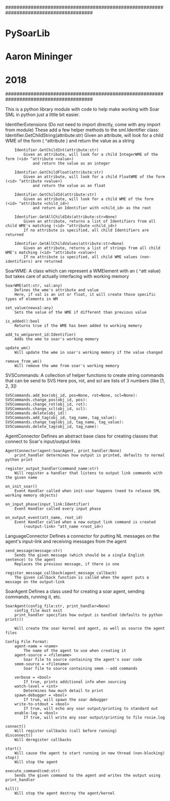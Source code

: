 #######################################################################################
# PySoarLib
# 
# Aaron Mininger
# 2018
#######################################################################################

This is a python library module with code to help make working with Soar SML in python 
just a little bit easier. 

IdentifierExtensions (Do not need to import directly, come with any import from module)
	These add a few helper methods to the sml.Identifier class:
		Identifier.GetChildString(attribute:str)
			Given an attribute, will look for a child WME of the form (<id> ^attribute <value>)
				and return the value as a string

		Identifier.GetChildInt(attribute:str)
			Given an attribute, will look for a child IntegerWME of the form (<id> ^attribute <value>)
				and return the value as an integer

		Identifier.GetChildFloat(attribute:str)
			Given an attribute, will look for a child FloatWME of the form (<id> ^attribute <value>)
				and return the value as an float

		Identifier.GetChildId(attribute:str)
			Given an attribute, will look for a child WME of the form (<id> ^attribute <child_id>)
				and return an Identifier with <child_id> as the root

		Identifier.GetAllChildIds(attribute:str=None)
			Given an attribute, returns a list of Identifiers from all child WME's matching (<id> ^attribute <child_id>)
			If no attribute is specified, all child Identifiers are returned

		Identifier.GetAllChildValues(attribute:str=None)
			Given an attribute, returns a list of strings from all child WME's matching (<id> ^attribute <value>)
			If no attribute is specified, all child WME values (non-identifiers) are returned

SoarWME:
	A class which can represent a WMElement with an (<id> ^att value) 
	but takes care of actually interfacing with working memory

	SoarWME(att:str, val:any)
		Defines the wme's attribute and value
		Here, if val is an int or float, it will create those specific types of elements in WM

	set_value(newval:any)
		Sets the value of the WME if different than previous value
	
	is_added():bool
		Returns true if the WME has been added to working memory

	add_to_wm(parent_id:Identifier)
		Adds the wme to soar's working memory

	update_wm()
		Will update the wme in soar's working memory if the value changed

	remove_from_wm()
		Will remove the wme from soar's working memory

SVSCommands:
	A collection of helper functions to create string commands that can be send to SVS
	Here pos, rot, and scl are lists of 3 numbers (like [1, 2, 3])

    SVSCommands.add_box(obj_id, pos=None, rot=None, scl=None):
    SVSCommands.change_pos(obj_id, pos):
    SVSCommands.change_rot(obj_id, rot):
    SVSCommands.change_scl(obj_id, scl):
    SVSCommands.delete(obj_id):
    SVSCommands.add_tag(obj_id, tag_name, tag_value):
    SVSCommands.change_tag(obj_id, tag_name, tag_value):
    SVSCommands.delete_tag(obj_id, tag_name):

AgentConnector
	Defines an abstract base class for creating classes that connect to Soar's input/output links

	AgentConnector(agent:SoarAgent, print_handler:None)
		print_handler determines how output is printed, defaults to normal python print

    register_output_handler(command_name:str)
		Will register a handler that listens to output link commands with the given name

    on_init_soar()
		Event Handler called when init-soar happens (need to release SML working memory objects)

	on_input_phase(input_link:Identifier)
		Event Handler called every input phase

	on_output_event(att_name, root_id)
		Event Handler called when a new output link command is created 
			(<output-link> ^att_name <root_id>)

LanguageConnector
	Defines a connector for putting NL messages on the agent's input-link
		and receiving messages from the agent

    send_message(message:str)
		Sends the given message (which should be a single English sentence) to the agent
		Replaces the previous message, if there is one

    register_message_callback(agent_message_callback)
		The given callback function is called when the agent puts a message on the output-link

SoarAgent
	Defines a class used for creating a soar agent, sending commands, running it, etc.

	SoarAgent(config_file:str, print_handler=None)
		config_file must exit
		print_handler specifies how output is handled (defaults to python print())

		Will create the soar kernel and agent, as well as source the agent files

	Config File Format:
		agent-name = <name>
			The name of the agent to use when creating it
		agent-source = <filename>
			Soar file to source containing the agent's soar code
		smem-source = <filename>
			Soar file to source containing smem --add commands

		verbose = <bool>
			If true, prints additional info when sourcing
		watch-level = <int>
			Determines how much detail to print
		spawn-debugger = <bool> 
			If true, will spawn the soar debugger
		write-to-stdout = <bool>
			If true, will echo any soar output/printing to standard out
		enable-log = <bool>
			If true, will write any soar output/printing to file rosie.log

	connect()
		Will register callbacks (call before running)
	disconnect()
		Will deregister callbacks

	start()
		Will cause the agent to start running in new thread (non-blocking)
	stop()
		Will stop the agent

	execute_command(cmd:str)
		Sends the given command to the agent and writes the output using print_handler

	kill()
		Will stop the agent destroy the agent/kernel
	







